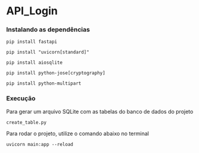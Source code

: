 # API_Login

### Instalando as dependências
```
pip install fastapi
```
```
pip install "uvicorn[standard]"
```
```
pip install aiosqlite
```
```
pip install python-jose[cryptography]
```
```
pip install python-multipart
```
### Execução
Para gerar um arquivo SQLite com as tabelas do banco de dados do projeto

```
create_table.py
```
Para rodar o projeto, utilize o comando abaixo no terminal
```
uvicorn main:app --reload
```
